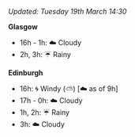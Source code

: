 *Updated: Tuesday 19th March 14:30*

**Glasgow**

* 16h - 1h: :cloud: Cloudy
* 2h, 3h: :umbrella: Rainy

**Edinburgh**

* 16h: :cyclone: Windy (:partly_sunny:) [:cloud: as of 9h]
* 17h - 0h: :cloud: Cloudy
* 1h, 2h: :umbrella: Rainy
* 3h: :cloud: Cloudy
